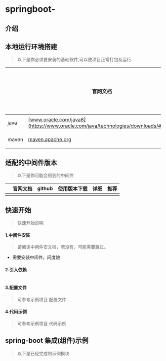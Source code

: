 # springboot-

## 介绍


## 本地运行环境搭建

> 以下是你必须要安装的基础软件,可以使项目正常打包及运行.

|       | 官网文档                                                                              | github | 使用版本下载                                                                       | 详细 | 是否必须安装 |
|-------|-----------------------------------------------------------------------------------|--------|------------------------------------------------------------------------------|----|--------| 
| java  | [www.oracle.com/java8](https://www.oracle.com/java/technologies/downloads/#java8) |        | [java8 downloads](https://www.oracle.com/java/technologies/downloads/#java8) |    | **必须** |
| maven | [maven.apache.org](https://maven.apache.org/)                                     |        | [maven3.6.2 downloads](https://maven.apache.org/download.cgi)                |    | **必须** |

## 适配的中间件版本

> 以下是你可能会用到的中间件

|           | 官网文档                                                | github | 使用版本下载 | 详细 | 推荐 |
|-----------|-----------------------------------------------------|--------|--------|----|----| 
|  | []() |        |        |    |    |

## 快速开始

> 快速开始说明

#### 1.中间件安装

> 请阅读中间件安文档，若没有，可能需要跳过。

- 需要安装中间件，问度娘

#### 2.引入依赖

```xml

```

#### 3.配置文件

> 可参考示例项目 配置文件

#### 4.代码示例

> 可参考示例项目 代码示例

## spring-boot 集成(组件)示例

> 以下是已经完成的示例模块

